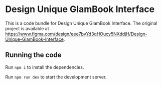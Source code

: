 
  # Design Unique GlamBook Interface

  This is a code bundle for Design Unique GlamBook Interface. The original project is available at https://www.figma.com/design/eee7bvYd3qHOucy5NXddjH/Design-Unique-GlamBook-Interface.

  ## Running the code

  Run `npm i` to install the dependencies.

  Run `npm run dev` to start the development server.
  